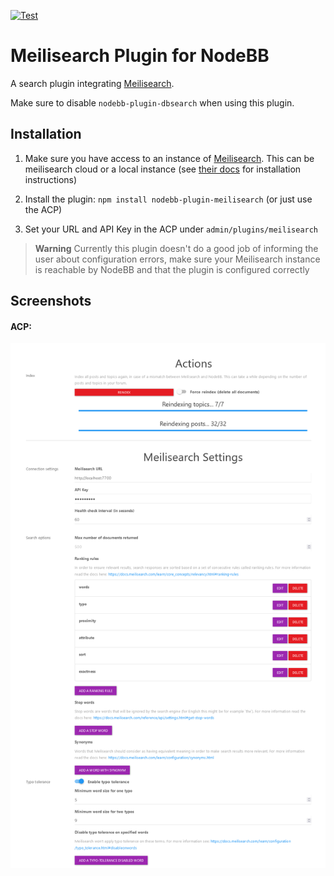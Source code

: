 [![Test](https://github.com/oplik0/nodebb-plugin-meilisearch/actions/workflows/test.yml/badge.svg)](https://github.com/oplik0/nodebb-plugin-meilisearch/actions/workflows/test.yml)
# Meilisearch Plugin for NodeBB

A search plugin integrating [Meilisearch](https://www.meilisearch.com/).

Make sure to disable `nodebb-plugin-dbsearch` when using this plugin.

## Installation

1. Make sure you have access to an instance of [Meilisearch](https://www.meilisearch.com/). This can be meilisearch cloud or a local instance (see [their docs](https://www.meilisearch.com/docs/learn/getting_started/installation) for installation instructions)

2. Install the plugin: `npm install nodebb-plugin-meilisearch` (or just use the ACP)

3. Set your URL and API Key in the ACP under `admin/plugins/meilisearch`

> **Warning**
> Currently this plugin doesn't do a good job of informing the user about configuration errors, make sure your Meilisearch instance is reachable by NodeBB and that the plugin is configured correctly

## Screenshots

#### ACP:

![Settings screenshot](settings-screenshot.png)
